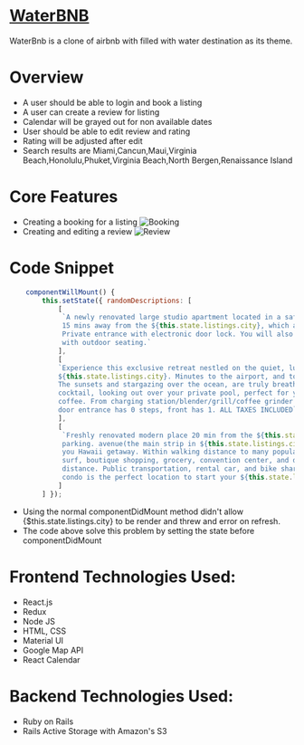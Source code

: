 # [WaterBNB](https://waterbnb.herokuapp.com/#/)

WaterBnb is a clone of airbnb with filled with water destination as its theme.

# Overview
- A user should be able to login and book a listing
- A user can create a review for listing
- Calendar will be grayed out for non available dates
- User should be able to edit review and rating
- Rating will be adjusted after edit
- Search results are Miami,Cancun,Maui,Virginia Beach,Honolulu,Phuket,Virginia Beach,North Bergen,Renaissance Island

# Core Features
- Creating a booking for a listing
![Booking](https://github.com/sunmeiappprep/Water/blob/main/booking2.gif)
- Creating and editing a review
![Review](https://github.com/sunmeiappprep/Water/blob/main/reivew2.gif)

<!-- <img width="1440" alt="CreateBooking" src="">

<img width="1440" alt="CreateReview" src="> -->

# Code Snippet

```javascript
    componentWillMount() {
        this.setState({ randomDescriptions: [
            [
             `A newly renovated large studio apartment located in a safe centralized urban neighborhood
             15 mins away from the ${this.state.listings.city}, which are a short bus ride or Uber away.
             Private entrance with electronic door lock. You will also have access to shared backyard 
             with outdoor seating.`
            ],
            [
            `Experience this exclusive retreat nestled on the quiet, lush slopes of near the 
            ${this.state.listings.city}. Minutes to the airport, and to the city, but a world apart. 
            The sunsets and stargazing over the ocean, are truly breathtaking. Enjoy an afternoon 
            cocktail, looking out over your private pool, perfect for yoga, meditation, or morning 
            coffee. From charging station/blender/grill/coffee grinder SO many details! Rear sliding 
            door entrance has 0 steps, front has 1. ALL TAXES INCLUDED`
            ],
            [
             `Freshly renovated modern place 20 min from the ${this.state.listings.city}, with FREE 
             parking. avenue(the main strip in ${this.state.listings.city}) and is a perfect base for 
             you Hawaii getaway. Within walking distance to many popular attractions. The beach, popular 
             surf, boutique shopping, grocery, convention center, and dining are all within walking 
             distance. Public transportation, rental car, and bike share are easily accessible. This 
             condo is the perfect location to start your ${this.state.listings.city} getaway.`   
            ]
        ] });
```

- Using the normal componentDidMount method didn't allow {$this.state.listings.city} to be render and threw and error on refresh.
- The code above solve this problem by setting the state before componentDidMount


# Frontend Technologies Used:
- React.js
- Redux
- Node JS
- HTML, CSS
- Material UI
- Google Map API
- React Calendar

# Backend Technologies Used:
- Ruby on Rails
- Rails Active Storage with Amazon's S3

